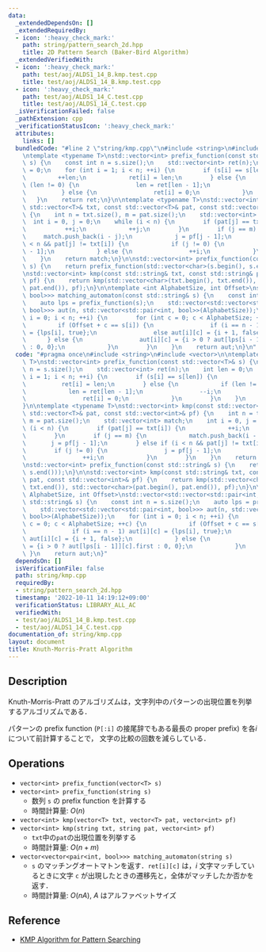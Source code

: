 ```yaml
---
data:
  _extendedDependsOn: []
  _extendedRequiredBy:
  - icon: ':heavy_check_mark:'
    path: string/pattern_search_2d.hpp
    title: 2D Pattern Search (Baker-Bird Algorithm)
  _extendedVerifiedWith:
  - icon: ':heavy_check_mark:'
    path: test/aoj/ALDS1_14_B.kmp.test.cpp
    title: test/aoj/ALDS1_14_B.kmp.test.cpp
  - icon: ':heavy_check_mark:'
    path: test/aoj/ALDS1_14_C.test.cpp
    title: test/aoj/ALDS1_14_C.test.cpp
  _isVerificationFailed: false
  _pathExtension: cpp
  _verificationStatusIcon: ':heavy_check_mark:'
  attributes:
    links: []
  bundledCode: "#line 2 \"string/kmp.cpp\"\n#include <string>\n#include <vector>\n\
    \ntemplate <typename T>\nstd::vector<int> prefix_function(const std::vector<T>&\
    \ s) {\n    const int n = s.size();\n    std::vector<int> ret(n);\n    int len\
    \ = 0;\n    for (int i = 1; i < n; ++i) {\n        if (s[i] == s[len]) {\n   \
    \         ++len;\n            ret[i] = len;\n        } else {\n            if\
    \ (len != 0) {\n                len = ret[len - 1];\n                --i;\n  \
    \          } else {\n                ret[i] = 0;\n            }\n        }\n \
    \   }\n    return ret;\n}\n\ntemplate <typename T>\nstd::vector<int> kmp(const\
    \ std::vector<T>& txt, const std::vector<T>& pat, const std::vector<int>& pf)\
    \ {\n    int n = txt.size(), m = pat.size();\n    std::vector<int> match;\n  \
    \  int i = 0, j = 0;\n    while (i < n) {\n        if (pat[j] == txt[i]) {\n \
    \           ++i;\n            ++j;\n        }\n        if (j == m) {\n       \
    \     match.push_back(i - j);\n            j = pf[j - 1];\n        } else if (i\
    \ < n && pat[j] != txt[i]) {\n            if (j != 0) {\n                j = pf[j\
    \ - 1];\n            } else {\n                ++i;\n            }\n        }\n\
    \    }\n    return match;\n}\n\nstd::vector<int> prefix_function(const std::string&\
    \ s) {\n    return prefix_function(std::vector<char>(s.begin(), s.end()));\n}\n\
    \nstd::vector<int> kmp(const std::string& txt, const std::string& pat, const std::vector<int>&\
    \ pf) {\n    return kmp(std::vector<char>(txt.begin(), txt.end()), std::vector<char>(pat.begin(),\
    \ pat.end()), pf);\n}\n\ntemplate <int AlphabetSize, int Offset>\nstd::vector<std::vector<std::pair<int,\
    \ bool>>> matching_automaton(const std::string& s) {\n    const int n = s.size();\n\
    \    auto lps = prefix_function(s);\n    std::vector<std::vector<std::pair<int,\
    \ bool>>> aut(n, std::vector<std::pair<int, bool>>(AlphabetSize));\n    for (int\
    \ i = 0; i < n; ++i) {\n        for (int c = 0; c < AlphabetSize; ++c) {\n   \
    \         if (Offset + c == s[i]) {\n                if (i == n - 1) aut[i][c]\
    \ = {lps[i], true};\n                else aut[i][c] = {i + 1, false};\n      \
    \      } else {\n                aut[i][c] = {i > 0 ? aut[lps[i - 1]][c].first\
    \ : 0, 0};\n            }\n        }\n    }\n    return aut;\n}\n"
  code: "#pragma once\n#include <string>\n#include <vector>\n\ntemplate <typename\
    \ T>\nstd::vector<int> prefix_function(const std::vector<T>& s) {\n    const int\
    \ n = s.size();\n    std::vector<int> ret(n);\n    int len = 0;\n    for (int\
    \ i = 1; i < n; ++i) {\n        if (s[i] == s[len]) {\n            ++len;\n  \
    \          ret[i] = len;\n        } else {\n            if (len != 0) {\n    \
    \            len = ret[len - 1];\n                --i;\n            } else {\n\
    \                ret[i] = 0;\n            }\n        }\n    }\n    return ret;\n\
    }\n\ntemplate <typename T>\nstd::vector<int> kmp(const std::vector<T>& txt, const\
    \ std::vector<T>& pat, const std::vector<int>& pf) {\n    int n = txt.size(),\
    \ m = pat.size();\n    std::vector<int> match;\n    int i = 0, j = 0;\n    while\
    \ (i < n) {\n        if (pat[j] == txt[i]) {\n            ++i;\n            ++j;\n\
    \        }\n        if (j == m) {\n            match.push_back(i - j);\n     \
    \       j = pf[j - 1];\n        } else if (i < n && pat[j] != txt[i]) {\n    \
    \        if (j != 0) {\n                j = pf[j - 1];\n            } else {\n\
    \                ++i;\n            }\n        }\n    }\n    return match;\n}\n\
    \nstd::vector<int> prefix_function(const std::string& s) {\n    return prefix_function(std::vector<char>(s.begin(),\
    \ s.end()));\n}\n\nstd::vector<int> kmp(const std::string& txt, const std::string&\
    \ pat, const std::vector<int>& pf) {\n    return kmp(std::vector<char>(txt.begin(),\
    \ txt.end()), std::vector<char>(pat.begin(), pat.end()), pf);\n}\n\ntemplate <int\
    \ AlphabetSize, int Offset>\nstd::vector<std::vector<std::pair<int, bool>>> matching_automaton(const\
    \ std::string& s) {\n    const int n = s.size();\n    auto lps = prefix_function(s);\n\
    \    std::vector<std::vector<std::pair<int, bool>>> aut(n, std::vector<std::pair<int,\
    \ bool>>(AlphabetSize));\n    for (int i = 0; i < n; ++i) {\n        for (int\
    \ c = 0; c < AlphabetSize; ++c) {\n            if (Offset + c == s[i]) {\n   \
    \             if (i == n - 1) aut[i][c] = {lps[i], true};\n                else\
    \ aut[i][c] = {i + 1, false};\n            } else {\n                aut[i][c]\
    \ = {i > 0 ? aut[lps[i - 1]][c].first : 0, 0};\n            }\n        }\n   \
    \ }\n    return aut;\n}"
  dependsOn: []
  isVerificationFile: false
  path: string/kmp.cpp
  requiredBy:
  - string/pattern_search_2d.hpp
  timestamp: '2022-10-11 14:19:12+09:00'
  verificationStatus: LIBRARY_ALL_AC
  verifiedWith:
  - test/aoj/ALDS1_14_B.kmp.test.cpp
  - test/aoj/ALDS1_14_C.test.cpp
documentation_of: string/kmp.cpp
layout: document
title: Knuth-Morris-Pratt Algorithm
---
```


## Description

Knuth-Morris-Pratt のアルゴリズムは，文字列中のパターンの出現位置を列挙するアルゴリズムである．

パターンの prefix function (`P[:i]` の接尾辞でもある最長の proper prefix) を各$i$について前計算することで， 文字の比較の回数を減らしている．

## Operations

- `vector<int> prefix_function(vector<T> s)`
- `vector<int> prefix_function(string s)`
    - 数列 `s` の prefix function を計算する
    - 時間計算量: $O(n)$
- `vector<int> kmp(vector<T> txt, vector<T> pat, vector<int> pf)`
- `vector<int> kmp(string txt, string pat, vector<int> pf)`
    - `txt`中の`pat`の出現位置を列挙する
    - 時間計算量: $O(n + m)$
- `vector<vector<pair<int, bool>>> matching_automaton(string s)`
    - `s` のマッチングオートマトンを返す．`ret[i][c]` は，$i$ 文字マッチしているときに文字 `c` が出現したときの遷移先と，全体がマッチしたか否かを返す．
    - 時間計算量: $O(nA)$, $A$ はアルファベットサイズ

## Reference

- [KMP Algorithm for Pattern Searching](https://www.geeksforgeeks.org/kmp-algorithm-for-pattern-searching/)
